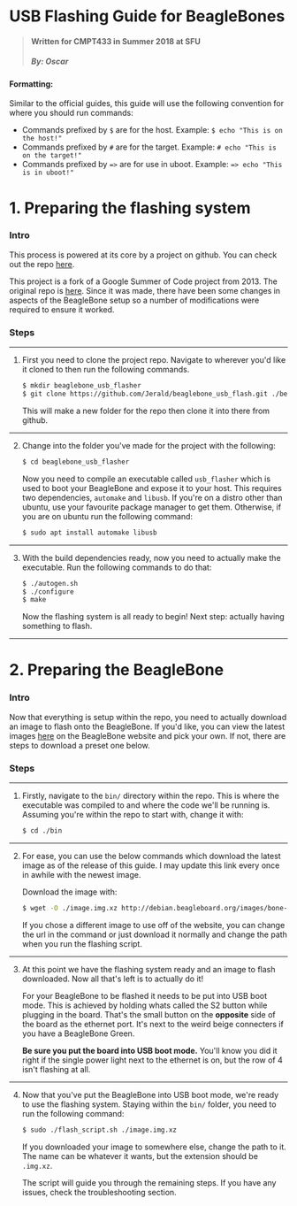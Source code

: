 # USB Flashing Guide for BeagleBones
>#### Written for CMPT433 in Summer 2018 at SFU
>##### By: Oscar

#### Formatting: 
Similar to the official guides, this guide will use the following convention for where you should run commands:

* Commands prefixed by `$` are for the host. Example: `$ echo "This is on the host!"`
* Commands prefixed by `#` are for the target. Example: `# echo "This is on the target!"`
* Commands prefixed by `=>` are for use in uboot. Example: `=> echo "This is in uboot!"`


# 1. Preparing the flashing system

### Intro
This process is powered at its core by a project on github. You can check out the repo [here](https://github.com/Jerald/beaglebone_usb_flash).

This project is a fork of a Google Summer of Code project from 2013. The original repo is [here](https://github.com/ungureanuvladvictor/BBBlfs). Since it was made, there have been some changes in aspects of the BeagleBone setup so a number of modifications were required to ensure it worked.

### Steps

---

1. First you need to clone the project repo. Navigate to wherever you'd like it cloned to then run the following commands.
    ```sh
    $ mkdir beaglebone_usb_flasher
    $ git clone https://github.com/Jerald/beaglebone_usb_flash.git ./beaglebone_usb_flasher
    ```
    This will make a new folder for the repo then clone it into there from github. 

---

2. Change into the folder you've made for the project with the following:
    ```sh
    $ cd beaglebone_usb_flasher
    ```
    Now you need to compile an executable called `usb_flasher` which is used to boot your BeagleBone and expose it to your host. This requires two dependencies, `automake` and `libusb`. If you're on a distro other than ubuntu, use your favourite package manager to get them. Otherwise, if you are on ubuntu run the following command:
    ```sh
    $ sudo apt install automake libusb
    ```

---

3. With the build dependencies ready, now you need to actually make the executable. Run the following commands to do that:
    ```sh
    $ ./autogen.sh
    $ ./configure
    $ make
    ```
    Now the flashing system is all ready to begin! Next step: actually having something to flash.

---

# 2. Preparing the BeagleBone

### Intro 
Now that everything is setup within the repo, you need to actually download an image to flash onto the BeagleBone. If you'd like, you can view the latest images [here](http://beagleboard.org/latest-images) on the BeagleBone website and pick your own. If not, there are steps to download a preset one below.

### Steps

---

1. Firstly, navigate to the `bin/` directory within the repo. This is where the executable was compiled to and where the code we'll be running is. Assuming you're within the repo to start with, change it with:
    ```sh
    $ cd ./bin
    ```

---

2. For ease, you can use the below commands which download the latest image as of the release of this guide. I may update this link every once in awhile with the newest image.

    Download the image with:
    ```sh
    $ wget -O ./image.img.xz http://debian.beagleboard.org/images/bone-debian-9.4-iot-armhf-2018-06-17-4gb.img.xz
    ```
    If you chose a different image to use off of the website, you can change the url in the command or just download it normally and change the path when you run the flashing script.

---

3. At this point we have the flashing system ready and an image to flash downloaded. Now all that's left is to actually do it!

    For your BeagleBone to be flashed it needs to be put into USB boot mode. This is achieved by holding whats called the S2 button while plugging in the board. That's the small button on the **opposite** side of the board as the ethernet port. It's next to the weird beige connecters if you have a BeagleBone Green.

    **Be sure you put the board into USB boot mode.** You'll know you did it right if the single power light next to the ethernet is on, but the row of 4 isn't flashing at all.

---

4. Now that you've put the BeagleBone into USB boot mode, we're ready to use the flashing system. Staying within the `bin/` folder, you need to run the following command:
    ```sh
    $ sudo ./flash_script.sh ./image.img.xz
    ```
    If you downloaded your image to somewhere else, change the path to it. The name can be whatever it wants, but the extension should be `.img.xz`.

    The script will guide you through the remaining steps. If you have any issues, check the troubleshooting section.


